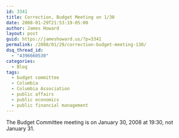 ```yaml
---
id: 3341
title: Correction, Budget Meeting on 1/30
date: 2008-01-29T21:53:19-05:00
author: James Howard
layout: post
guid: https://jameshoward.us/?p=3341
permalink: /2008/01/29/correction-budget-meeting-130/
dsq_thread_id:
  - "4396660530"
categories:
  - Blog
tags:
  - budget committee
  - Columbia
  - Columbia Association
  - public affairs
  - public economics
  - public financial management
---
```

The Budget Committee meeting is on January 30, 2008 at 19:30, not January 31.
